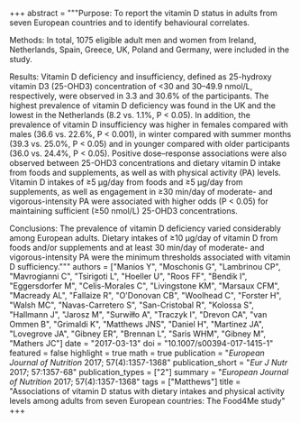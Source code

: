 +++
abstract = """Purpose: To report the vitamin D status in adults from seven European countries and to identify behavioural correlates.

Methods: In total, 1075 eligible adult men and women from Ireland, Netherlands, Spain, Greece, UK, Poland and Germany, were included in the study.

Results: Vitamin D deficiency and insufficiency, defined as 25-hydroxy vitamin D3 (25-OHD3) concentration of <30 and 30–49.9 nmol/L, respectively, were observed in 3.3 and 30.6% of the participants. The highest prevalence of vitamin D deficiency was found in the UK and the lowest in the Netherlands (8.2 vs. 1.1%, P < 0.05). In addition, the prevalence of vitamin D insufficiency was higher in females compared with males (36.6 vs. 22.6%, P < 0.001), in winter compared with summer months (39.3 vs. 25.0%, P < 0.05) and in younger compared with older participants (36.0 vs. 24.4%, P < 0.05). Positive dose–response associations were also observed between 25-OHD3 concentrations and dietary vitamin D intake from foods and supplements, as well as with physical activity (PA) levels. Vitamin D intakes of ≥5 μg/day from foods and ≥5 μg/day from supplements, as well as engagement in ≥30 min/day of moderate- and vigorous-intensity PA were associated with higher odds (P < 0.05) for maintaining sufficient (≥50 nmol/L) 25-OHD3 concentrations.

Conclusions: The prevalence of vitamin D deficiency varied considerably among European adults. Dietary intakes of ≥10 μg/day of vitamin D from foods and/or supplements and at least 30 min/day of moderate- and vigorous-intensity PA were the minimum thresholds associated with vitamin D sufficiency."""
authors = ["Manios Y", "Moschonis G", "Lambrinou CP", "Mavrogianni C", "Tsirigoti L", "Hoeller U", "Roos FF", "Bendik I", "Eggersdorfer M", "Celis-Morales C", "Livingstone KM", "Marsaux CFM", "Macready AL", "Fallaize R", "O'Donovan CB", "Woolhead C", "Forster H", "Walsh MC", "Navas-Carretero S", "San-Cristobal R", "Kolossa S", "Hallmann J", "Jarosz M", "Surwiłło A", "Traczyk I", "Drevon CA", "van Ommen B", "Grimaldi K", "Matthews JNS", "Daniel H", "Martinez JA", "Lovegrove JA", "Gibney ER", "Brennan L", "Saris WHM", "Gibney M", "Mathers JC"]
date = "2017-03-13"
doi = "10.1007/s00394-017-1415-1"
featured = false
highlight = true
math = true
publication = "*European Journal of Nutrition* 2017; 57(4):1357-1368"
publication_short = "*Eur J Nutr* 2017; 57:1357-68"
publication_types = ["2"]
summary = "*European Journal of Nutrition* 2017; 57(4):1357-1368"
tags = ["Matthews"]
title = "Associations of vitamin D status with dietary intakes and physical activity levels among adults from seven European countries: The Food4Me study"
+++
